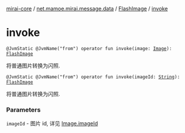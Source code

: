 [mirai-core](../../index.md) / [net.mamoe.mirai.message.data](../index.md) / [FlashImage](index.md) / [invoke](./invoke.md)

# invoke

`@JvmStatic @JvmName("from") operator fun invoke(image: `[`Image`](../-image/index.md)`): `[`FlashImage`](index.md)

将普通图片转换为闪照.

`@JvmStatic @JvmName("from") operator fun invoke(imageId: `[`String`](https://kotlinlang.org/api/latest/jvm/stdlib/kotlin/-string/index.html)`): `[`FlashImage`](index.md)

将普通图片转换为闪照.

### Parameters

`imageId` - 图片 id, 详见 [Image.imageId](../-image/image-id.md)